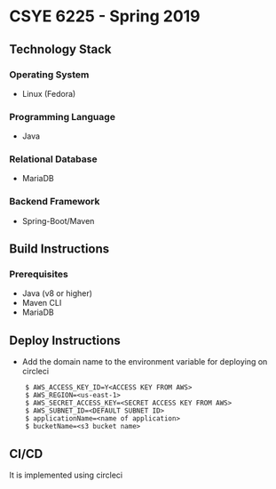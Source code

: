 # CSYE 6225 - Spring 2019


## Technology Stack
### Operating System
* Linux (Fedora)

### Programming Language
* Java

### Relational Database
* MariaDB

### Backend Framework
* Spring-Boot/Maven

## Build Instructions
### Prerequisites
* Java (v8 or higher)
* Maven CLI
* MariaDB


## Deploy Instructions
* Add the domain name to the environment variable for deploying on circleci
```
    $ AWS_ACCESS_KEY_ID=Y<ACCESS KEY FROM AWS>
    $ AWS_REGION=<us-east-1>
    $ AWS_SECRET_ACCESS_KEY=<SECRET ACCESS KEY FROM AWS>
    $ AWS_SUBNET_ID=<DEFAULT SUBNET ID>
    $ applicationName=<name of application>
    $ bucketName=<s3 bucket name>
```


## CI/CD

It is implemented using circleci





